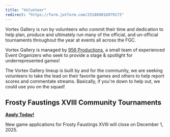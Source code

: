 ```yaml
---
title: "Volunteer"
redirect: "https://form.jotform.com/251889016979173"
---
```

Vortex Gallery is run by volunteers who commit their time and dedication to help plan, produce and ultimately run many of the official, and un-official tournaments throughout the year at events all across the FGC.

Vortex Gallery is managed by <a href="https://twitter.com/956productions">956 Productions</a>, a small team of experienced Event Organizers who seek to provide a stage & spotlight for underrepresented games!

The Vortex Gallery lineup is built by and for the community, we are seeking volunteers to take the lead on their favorite games and others to help report scores and commentate streams. Basically, if you're down to help out, we could use you on the squad!

<!--
## Choose Your Destiny!
Click a button to access the volunteer application form in a new tab.
<div class="buttons">
<a class="button is-success" href="https://form.jotform.com/251888267423164" target="_blank">
  <b>Vortex Gallery Online 2025</b>
</a>
<a class="button is-primary" href="https://form.jotform.com/251889016979173" target="_blank">
  <b>Vortex Gallery x Frosty Faustings XVIII</b>
</a>
</div>
-->

## Frosty Faustings XVIII Community Tournaments 
<a class="button is-primary" href="https://form.jotform.com/251889016979173" target="_blank">
  <b>Apply Today!</b>
</a>

New game applications for Frosty Faustings XVIII will close on December 1, 2025.


